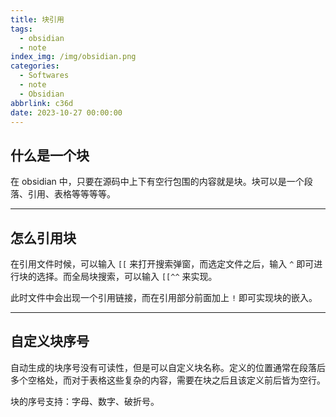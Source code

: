 ```yaml
---
title: 块引用
tags:
  - obsidian
  - note
index_img: /img/obsidian.png
categories:
  - Softwares
  - note
  - Obsidian
abbrlink: c36d
date: 2023-10-27 00:00:00
---
```


## 什么是一个块

在 obsidian 中，只要在源码中上下有空行包围的内容就是块。块可以是一个段落、引用、表格等等等等。

---
## 怎么引用块
在引用文件时候，可以输入 `[[` 来打开搜索弹窗，而选定文件之后，输入 `^` 即可进行块的选择。而全局块搜索，可以输入 `[[^^` 来实现。

此时文件中会出现一个引用链接，而在引用部分前面加上 `!` 即可实现块的嵌入。

---
## 自定义块序号
自动生成的块序号没有可读性，但是可以自定义块名称。定义的位置通常在段落后多个空格处，而对于表格这些复杂的内容，需要在块之后且该定义前后皆为空行。

块的序号支持：字母、数字、破折号。
